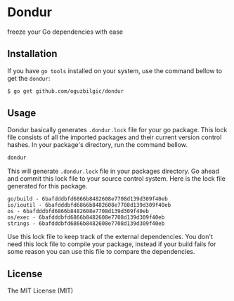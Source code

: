 # Dondur

freeze your Go dependencies with ease

## Installation

If you have `go tools` installed on your system, use the command bellow to get the `dondur`:

```bash
$ go get github.com/oguzbilgic/dondur
```

## Usage

Dondur basically generates `.dondur.lock` file for your go package. This lock file consists of all the imported packages and their current version control hashes. In your package's directory, run the command bellow.

```bash
dondur
```

This will generate `.dondur.lock` file in your packages directory. Go ahead and commit this lock file to your source control system. Here is the lock file generated for this package.

```
go/build - 6bafdddbfd6866b8482608e7708d139d309f40eb
io/ioutil - 6bafdddbfd6866b8482608e7708d139d309f40eb
os - 6bafdddbfd6866b8482608e7708d139d309f40eb
os/exec - 6bafdddbfd6866b8482608e7708d139d309f40eb
strings - 6bafdddbfd6866b8482608e7708d139d309f40eb
```

Use this lock file to keep track of the external dependencies. You don't need this lock file to compile your package, instead if your build fails for some reason you can use this file to compare the  dependencies.

## License

The MIT License (MIT)
